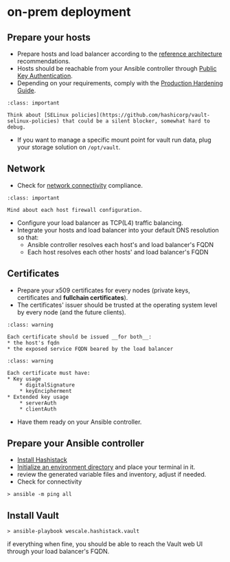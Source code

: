 # on-prem deployment

## Prepare your hosts

* Prepare hosts and load balancer according to the [reference architecture](https://developer.hashicorp.com/vault/tutorials/day-one-raft/raft-reference-architecture#recommended-architecture) recommendations.
* Hosts should be reachable from your Ansible controller through [Public Key Authentication](https://www.ssh.com/academy/ssh/public-key-authentication).
* Depending on your requirements, comply with the [Production Hardening Guide](https://developer.hashicorp.com/vault/tutorials/operations/production-hardening).

```{admonition} End-to-end connectivity
:class: important

Think about [SELinux policies](https://github.com/hashicorp/vault-selinux-policies) that could be a silent blocker, somewhat hard to debug.
```

* If you want to manage a specific mount point for vault run data, plug your storage solution on `/opt/vault`.


## Network

* Check for [network connectivity](https://developer.hashicorp.com/vault/tutorials/day-one-raft/raft-reference-architecture#network-connectivity) compliance.

```{admonition} End-to-end connectivity
:class: important

Mind about each host firewall configuration.
```

* Configure your load balancer as TCP(L4) traffic balancing.
* Integrate your hosts and load balancer into your default DNS resolution so that:
    * Ansible controller resolves each host's and load balancer's FQDN
    * Each host resolves each other hosts' and load balancer's FQDN


## Certificates

* Prepare your x509 certificates for every nodes (private keys, certificates and __fullchain certificates__).
* The certificates' issuer should be trusted at the operating system level by every node (and the future clients).

```{admonition} Caveats
:class: warning

Each certificate should be issued __for both__:
* the host's fqdn
* the exposed service FQDN beared by the load balancer
```

```{admonition} Caveats
:class: warning

Each certificate must have:
* Key usage
    * digitalSignature
    * keyEncipherment
* Extended key usage
    * serverAuth
    * clientAuth
```

* Have them ready on your Ansible controller.


## Prepare your Ansible controller

* [Install Hashistack](../tutorials/install.md)
* [Initialize an environment directory](/reference/playbooks/init) and place your terminal in it.
* review the generated variable files and inventory, adjust if needed.
* Check for connectivity

```{code-block}
> ansible -m ping all
```

## Install Vault

```{code-block}
> ansible-playbook wescale.hashistack.vault
```
if everything when fine, you should be able to reach the Vault web UI through your load balancer's FQDN.

